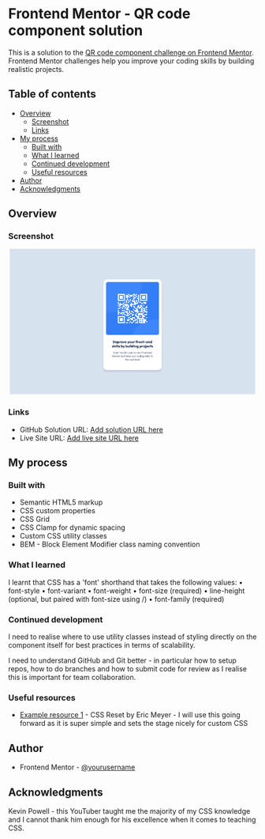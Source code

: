 # Frontend Mentor - QR code component solution

This is a solution to the [QR code component challenge on Frontend Mentor](https://www.frontendmentor.io/challenges/qr-code-component-iux_sIO_H). Frontend Mentor challenges help you improve your coding skills by building realistic projects. 

## Table of contents

- [Overview](#overview)
  - [Screenshot](#screenshot)
  - [Links](#links)
- [My process](#my-process)
  - [Built with](#built-with)
  - [What I learned](#what-i-learned)
  - [Continued development](#continued-development)
  - [Useful resources](#useful-resources)
- [Author](#author)
- [Acknowledgments](#acknowledgments)

## Overview

### Screenshot

![](./images/screenshot.jpg)

### Links

- GitHub Solution URL: [Add solution URL here](https://github.com/JakeH42/qr-code-component-main)
- Live Site URL: [Add live site URL here](https://qr-code-component-main-sand-one.vercel.app/)

## My process

### Built with

- Semantic HTML5 markup
- CSS custom properties
- CSS Grid
- CSS Clamp for dynamic spacing
- Custom CSS utility classes
- BEM - Block Element Modifier class naming convention 

### What I learned

I learnt that CSS has a 'font' shorthand that takes the following values:
	•	font-style
	•	font-variant
	•	font-weight
	•	font-size (required)
	•	line-height (optional, but paired with font-size using /)
	•	font-family (required)

### Continued development

I need to realise where to use utility classes instead of styling directly on the component itself for best practices in terms of scalability.

I need to understand GitHub and Git better - in particular how to setup repos, how to do branches and how to submit code for review as I realise this is important for team collaboration.

### Useful resources

- [Example resource 1](http://meyerweb.com/eric/tools/css/reset/ ) - CSS Reset by Eric Meyer - I will use this going forward as it is super simple and sets the stage nicely for custom CSS


## Author

- Frontend Mentor - [@yourusername](https://www.frontendmentor.io/profile/JakeH42)

## Acknowledgments

Kevin Powell - this YouTuber taught me the majority of my CSS knowledge and I cannot thank him enough for his excellence when it comes to teaching CSS.
